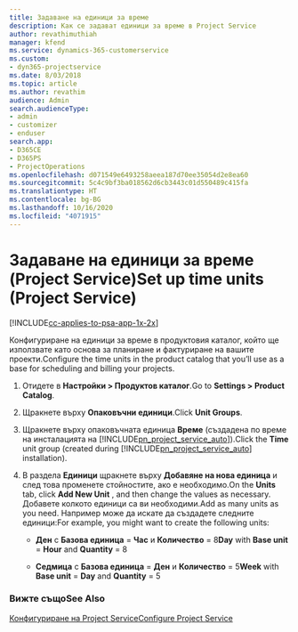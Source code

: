 ```yaml
---
title: Задаване на единици за време
description: Как се задават единици за време в Project Service
author: revathimuthiah
manager: kfend
ms.service: dynamics-365-customerservice
ms.custom:
- dyn365-projectservice
ms.date: 8/03/2018
ms.topic: article
ms.author: revathim
audience: Admin
search.audienceType:
- admin
- customizer
- enduser
search.app:
- D365CE
- D365PS
- ProjectOperations
ms.openlocfilehash: d071549e6493258aeea187d70ee35054d2e8ea60
ms.sourcegitcommit: 5c4c9bf3ba018562d6cb3443c01d550489c415fa
ms.translationtype: HT
ms.contentlocale: bg-BG
ms.lasthandoff: 10/16/2020
ms.locfileid: "4071915"
---
```

# <a name="set-up-time-units-project-service"></a><span data-ttu-id="3d5c0-103">Задаване на единици за време (Project Service)</span><span class="sxs-lookup"><span data-stu-id="3d5c0-103">Set up time units (Project Service)</span></span>

[!INCLUDE[cc-applies-to-psa-app-1x-2x](../includes/cc-applies-to-psa-app-1x-2x.md)]

<span data-ttu-id="3d5c0-104">Конфигуриране на единици за време в продуктовия каталог, който ще използвате като основа за планиране и фактуриране на вашите проекти.</span><span class="sxs-lookup"><span data-stu-id="3d5c0-104">Configure the time units in the product catalog that you’ll use as a base for scheduling and billing your projects.</span></span>  
  
1. <span data-ttu-id="3d5c0-105">Отидете в **Настройки > Продуктов каталог**.</span><span class="sxs-lookup"><span data-stu-id="3d5c0-105">Go to **Settings > Product Catalog**.</span></span>  
  
2. <span data-ttu-id="3d5c0-106">Щракнете върху **Опаковъчни единици**.</span><span class="sxs-lookup"><span data-stu-id="3d5c0-106">Click **Unit Groups**.</span></span>  
  
3. <span data-ttu-id="3d5c0-107">Щракнете върху опаковъчната единица **Време** (създадена по време на инсталацията на [!INCLUDE[pn_project_service_auto](../includes/pn-project-service-auto.md)]).</span><span class="sxs-lookup"><span data-stu-id="3d5c0-107">Click the **Time** unit group (created during [!INCLUDE[pn_project_service_auto](../includes/pn-project-service-auto.md)] installation).</span></span>  
  
4. <span data-ttu-id="3d5c0-108">В раздела **Единици** щракнете върху **Добавяне на нова единица** и след това променете стойностите, ако е необходимо.</span><span class="sxs-lookup"><span data-stu-id="3d5c0-108">On the **Units** tab, click **Add New Unit** , and then change the values as necessary.</span></span> <span data-ttu-id="3d5c0-109">Добавете колкото единици са ви необходими.</span><span class="sxs-lookup"><span data-stu-id="3d5c0-109">Add as many units as you need.</span></span> <span data-ttu-id="3d5c0-110">Например може да искате да създадете следните единици:</span><span class="sxs-lookup"><span data-stu-id="3d5c0-110">For example, you might want to create the following units:</span></span>  
  
   - <span data-ttu-id="3d5c0-111">**Ден** с **Базова единица** = **Час** и **Количество** = 8</span><span class="sxs-lookup"><span data-stu-id="3d5c0-111">**Day** with **Base unit** = **Hour** and **Quantity** = 8</span></span>  
  
   - <span data-ttu-id="3d5c0-112">**Седмица** с **Базова единица** = **Ден** и **Количество** = 5</span><span class="sxs-lookup"><span data-stu-id="3d5c0-112">**Week** with **Base unit** = **Day** and **Quantity** = 5</span></span>  
  
### <a name="see-also"></a><span data-ttu-id="3d5c0-113">Вижте също</span><span class="sxs-lookup"><span data-stu-id="3d5c0-113">See Also</span></span>  
 [<span data-ttu-id="3d5c0-114">Конфигуриране на Project Service</span><span class="sxs-lookup"><span data-stu-id="3d5c0-114">Configure Project Service</span></span>](../psa/configure.md)
